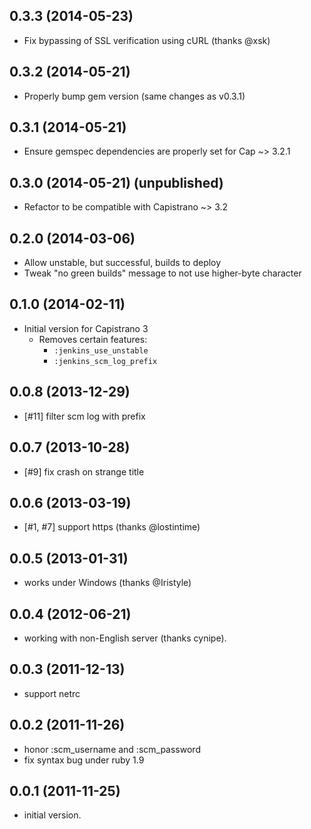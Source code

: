 ## 0.3.3 (2014-05-23)

* Fix bypassing of SSL verification using cURL (thanks @xsk)

## 0.3.2 (2014-05-21)

* Properly bump gem version (same changes as v0.3.1)

## 0.3.1 (2014-05-21)

* Ensure gemspec dependencies are properly set for Cap ~> 3.2.1

## 0.3.0 (2014-05-21) (unpublished)

* Refactor to be compatible with Capistrano ~> 3.2

## 0.2.0 (2014-03-06)

* Allow unstable, but successful, builds to deploy
* Tweak "no green builds" message to not use higher-byte character

## 0.1.0 (2014-02-11)

* Initial version for Capistrano 3
    * Removes certain features:
        * `:jenkins_use_unstable`
        * `:jenkins_scm_log_prefix`

## 0.0.8 (2013-12-29)

* [#11] filter scm log with prefix

## 0.0.7 (2013-10-28)

* [#9] fix crash on strange title

## 0.0.6 (2013-03-19)

* [#1, #7] support https  (thanks @lostintime)

## 0.0.5 (2013-01-31)

* works under Windows (thanks @Iristyle)

## 0.0.4 (2012-06-21)

* working with non-English server (thanks cynipe).

## 0.0.3 (2011-12-13)

* support netrc

## 0.0.2 (2011-11-26)

* honor :scm_username and :scm_password
* fix syntax bug under ruby 1.9

## 0.0.1 (2011-11-25)

* initial version.
